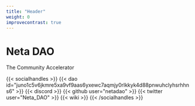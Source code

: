 ```yaml
---
title: "Header"
weight: 0
improvecontrast: true
---
```


# Neta DAO

The Community Accelerator

{{< socialhandles >}}
	{{< dao id="juno1c5v6jkmre5xa9vf9aas6yxewc7aqmjy0rlkkyk4d88pnwuhclyhsrhhns6" >}}
    {{< discord >}}
    {{< github user="netadao" >}}
    {{< twitter user="Neta_DAO" >}}
    {{< wiki >}}
{{< /socialhandles >}}
